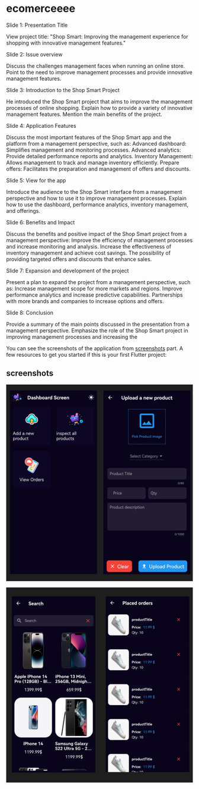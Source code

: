 # ecomerceeee

Slide 1: Presentation Title

View project title: "Shop Smart: Improving the management experience for shopping with innovative management features."

Slide 2: Issue overview

Discuss the challenges management faces when running an online store. Point to the need to improve management processes and provide innovative management features.

Slide 3: Introduction to the Shop Smart Project

He introduced the Shop Smart project that aims to improve the management processes of online shopping. Explain how to provide a variety of innovative management features. Mention the main benefits of the project.

Slide 4: Application Features

Discuss the most important features of the Shop Smart app and the platform from a management perspective, such as:
Advanced dashboard: Simplifies management and monitoring processes.
Advanced analytics: Provide detailed performance reports and analytics.
Inventory Management: Allows management to track and manage inventory efficiently.
Prepare offers: Facilitates the preparation and management of offers and discounts.

Slide 5: View for the app

Introduce the audience to the Shop Smart interface from a management perspective and how to use it to improve management processes. Explain how to use the dashboard, performance analytics, inventory management, and offerings.

Slide 6: Benefits and Impact

Discuss the benefits and positive impact of the Shop Smart project from a management perspective:
Improve the efficiency of management processes and increase monitoring and analysis.
Increase the effectiveness of inventory management and achieve cost savings.
The possibility of providing targeted offers and discounts that enhance sales.

Slide 7: Expansion and development of the project

Present a plan to expand the project from a management perspective, such as:
Increase management scope for more markets and regions.
Improve performance analytics and increase predictive capabilities.
Partnerships with more brands and companies to increase options and offers.

Slide 8: Conclusion

Provide a summary of the main points discussed in the presentation from a management perspective. Emphasize the role of the Shop Smart project in improving management processes and increasing the


You can see the screenshots of the application from [screenshots](#screenshots) part.
A few resources to get you started if this is your first Flutter project:

## screenshots

![](screenshots/screen(1).png)


![](screenshots/screen(2).png)



